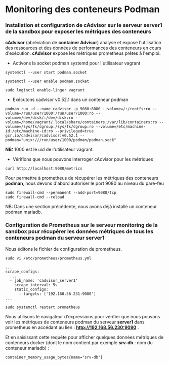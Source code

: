 # Monitoring des conteneurs Podman

### Installation et configuration de cAdvisor sur le serveur server1 de la sandbox pour exposer les métriques des conteneurs

**cAdvisor** (abréviation de **container Advisor**) analyse et expose l'utilisation des ressources et des données de performances des conteneurs en cours d'exécution. **cAdvisor** expose les métriques prometheus prêtes à l'emploi.

- Activons la socket podman systemd pour l'utilisateur vagrant

```
systemctl --user start podman.socket
```

```
systemctl --user enable podman.socket
```

```
sudo loginctl enable-linger vagrant
```

- Exécutons cadvisor v0.52.1 dans un conteneur podman

```
podman run -d --name cadvisor -p 9080:8080 --volume=/:/rootfs:ro --volume=/run/user/1000:/run/user/1000:ro --volume=/dev/disk/:/dev/disk:ro --volume=/home/vagrant/.local/share/containers:/var/lib/containers:ro --volume=/sys/fs/cgroup:/sys/fs/cgroup:ro --volume=/etc/machine-id:/etc/machine-id:ro --privileged=true gcr.io/cadvisor/cadvisor:v0.52.1 --podman="unix:///run/user/1000/podman/podman.sock"
```

**NB:** 1000 est le uid de l'utilisateur vagrant.

- Vérifions que nous pouvons interroger cAdvisor pour les métriques

```
curl http://localhost:9080/metrics
```

Pour permettre à prometheus de récupérer les métriques des conteneurs **podman**, nous devons d'abord autoriser le port 9080 au niveau du pare-feu

```
sudo firewall-cmd --permanent --add-port=9080/tcp
sudo firewall-cmd --reload
```

NB: Dans une section précédente, nous avons déjà installé un conteneur podman mariadb.

### Configuration de Prometheus sur le serveur monitoring de la sandbox pour récupérer les données métriques de tous les conteneurs podman du serveur server1

Nous éditons le fichier de configuration de prometheus.

```
sudo vi /etc/prometheus/prometheus.yml
```

```
...
scrape_configs:
  ...
  - job_name: 'cadvisor_server1'
    scrape_interval: 5s
    static_configs:
      - targets: ['192.168.56.231:9080']
...
```

```
sudo systemctl restart prometheus
```

Nous utilisons le navigateur d'expressions pour vérifier que nous pouvons voir les métriques de conteneurs podman du serveur **server1** dans prometheus en accédant au lien : **http://192.168.56.230:9090** .

Et en saisissant cette requête pour afficher quelques données métriques de conteneurs docker (dont le nom contient par exemple **srv-db** : nom du conteneur mariadb) :

```
container_memory_usage_bytes{name="srv-db"}
```